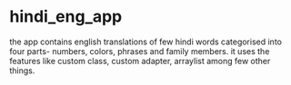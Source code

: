 # hindi_eng_app
the app contains english translations of few hindi words categorised into four parts- numbers, colors, phrases and family members. it uses the features like custom class, custom adapter, arraylist among few other things.
